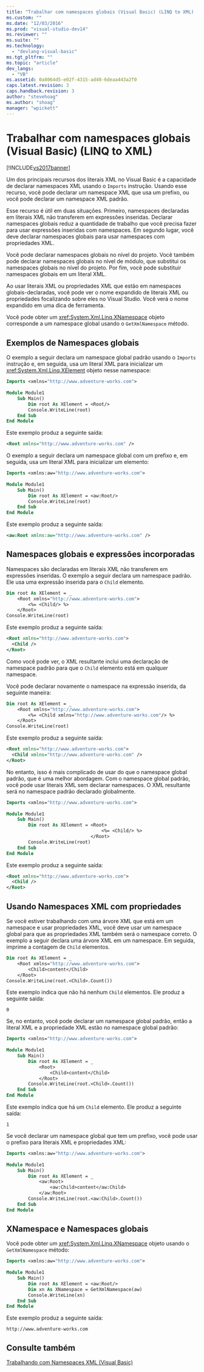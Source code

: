 ```yaml
---
title: "Trabalhar com namespaces globais (Visual Basic) (LINQ to XML) | Microsoft Docs"
ms.custom: ""
ms.date: "12/03/2016"
ms.prod: "visual-studio-dev14"
ms.reviewer: ""
ms.suite: ""
ms.technology: 
  - "devlang-visual-basic"
ms.tgt_pltfrm: ""
ms.topic: "article"
dev_langs: 
  - "VB"
ms.assetid: 0a8064d5-e02f-4315-ad48-6deaa443a2f0
caps.latest.revision: 3
caps.handback.revision: 3
author: "stevehoag"
ms.author: "shoag"
manager: "wpickett"
---
```

# Trabalhar com namespaces globais (Visual Basic) (LINQ to XML)
[!INCLUDE[vs2017banner](../../../../csharp/includes/vs2017banner.md)]

Um dos principais recursos dos literais XML no Visual Basic é a capacidade de declarar namespaces XML usando o `Imports` instrução. Usando esse recurso, você pode declarar um namespace XML que usa um prefixo, ou você pode declarar um namespace XML padrão.  
  
 Esse recurso é útil em duas situações. Primeiro, namespaces declaradas em literais XML não transferem em expressões inseridas. Declarar namespaces globais reduz a quantidade de trabalho que você precisa fazer para usar expressões inseridas com namespaces. Em segundo lugar, você deve declarar namespaces globais para usar namespaces com propriedades XML.  
  
 Você pode declarar namespaces globais no nível do projeto. Você também pode declarar namespaces globais no nível de módulo, que substitui os namespaces globais no nível do projeto. Por fim, você pode substituir namespaces globais em um literal XML.  
  
 Ao usar literais XML ou propriedades XML que estão em namespaces globais\-declaradas, você pode ver o nome expandido de literais XML ou propriedades focalizando sobre eles no Visual Studio. Você verá o nome expandido em uma dica de ferramenta.  
  
 Você pode obter um <xref:System.Xml.Linq.XNamespace> objeto corresponde a um namespace global usando o `GetXmlNamespace` método.  
  
## Exemplos de Namespaces globais  
 O exemplo a seguir declara um namespace global padrão usando o `Imports` instrução e, em seguida, usa um literal XML para inicializar um <xref:System.Xml.Linq.XElement> objeto nesse namespace:  
  
```vb  
Imports <xmlns="http://www.adventure-works.com">  
  
Module Module1  
    Sub Main()  
        Dim root As XElement = <Root/>  
        Console.WriteLine(root)  
    End Sub  
End Module  
```  
  
 Este exemplo produz a seguinte saída:  
  
```xml  
<Root xmlns="http://www.adventure-works.com" />  
```  
  
 O exemplo a seguir declara um namespace global com um prefixo e, em seguida, usa um literal XML para inicializar um elemento:  
  
```vb  
Imports <xmlns:aw="http://www.adventure-works.com">  
  
Module Module1  
    Sub Main()  
        Dim root As XElement = <aw:Root/>  
        Console.WriteLine(root)  
    End Sub  
End Module  
```  
  
 Este exemplo produz a seguinte saída:  
  
```xml  
<aw:Root xmlns:aw="http://www.adventure-works.com" />  
```  
  
## Namespaces globais e expressões incorporadas  
 Namespaces são declaradas em literais XML não transferem em expressões inseridas. O exemplo a seguir declara um namespace padrão. Ele usa uma expressão inserida para o `Child` elemento.  
  
```vb  
Dim root As XElement = _  
    <Root xmlns="http://www.adventure-works.com">  
        <%= <Child/> %>  
    </Root>  
Console.WriteLine(root)  
```  
  
 Este exemplo produz a seguinte saída:  
  
```xml  
<Root xmlns="http://www.adventure-works.com">  
  <Child />  
</Root>  
```  
  
 Como você pode ver, o XML resultante inclui uma declaração de namespace padrão para que o `Child` elemento está em qualquer namespace.  
  
 Você pode declarar novamente o namespace na expressão inserida, da seguinte maneira:  
  
```vb  
Dim root As XElement = _  
    <Root xmlns="http://www.adventure-works.com">  
        <%= <Child xmlns="http://www.adventure-works.com"/> %>  
    </Root>  
Console.WriteLine(root)  
```  
  
 Este exemplo produz a seguinte saída:  
  
```xml  
<Root xmlns="http://www.adventure-works.com">  
  <Child xmlns="http://www.adventure-works.com" />  
</Root>  
```  
  
 No entanto, isso é mais complicado de usar do que o namespace global padrão, que é uma melhor abordagem. Com o namespace global padrão, você pode usar literais XML sem declarar namespaces. O XML resultante será no namespace padrão declarado globalmente.  
  
```vb  
Imports <xmlns="http://www.adventure-works.com">  
  
Module Module1  
    Sub Main()  
        Dim root As XElement = <Root>  
                                   <%= <Child/> %>  
                               </Root>  
        Console.WriteLine(root)  
    End Sub  
End Module  
```  
  
 Este exemplo produz a seguinte saída:  
  
```xml  
<Root xmlns="http://www.adventure-works.com">  
  <Child />  
</Root>  
```  
  
## Usando Namespaces XML com propriedades  
 Se você estiver trabalhando com uma árvore XML que está em um namespace e usar propriedades XML, você deve usar um namespace global para que as propriedades XML também será o namespace correto. O exemplo a seguir declara uma árvore XML em um namespace. Em seguida, imprime a contagem de `Child` elementos.  
  
```vb  
Dim root As XElement = _  
    <Root xmlns="http://www.adventure-works.com">  
        <Child>content</Child>  
    </Root>  
Console.WriteLine(root.<Child>.Count())  
```  
  
 Este exemplo indica que não há nenhum `Child` elementos. Ele produz a seguinte saída:  
  
```  
0  
```  
  
 Se, no entanto, você pode declarar um namespace global padrão, então a literal XML e a propriedade XML estão no namespace global padrão:  
  
```vb  
Imports <xmlns="http://www.adventure-works.com">  
  
Module Module1  
    Sub Main()  
        Dim root As XElement = _  
            <Root>  
                <Child>content</Child>  
            </Root>  
        Console.WriteLine(root.<Child>.Count())  
    End Sub  
End Module  
```  
  
 Este exemplo indica que há um `Child` elemento. Ele produz a seguinte saída:  
  
```  
1  
```  
  
 Se você declarar um namespace global que tem um prefixo, você pode usar o prefixo para literais XML e propriedades XML:  
  
```vb  
Imports <xmlns:aw="http://www.adventure-works.com">  
  
Module Module1  
    Sub Main()  
        Dim root As XElement = _  
            <aw:Root>  
                <aw:Child>content</aw:Child>  
            </aw:Root>  
        Console.WriteLine(root.<aw:Child>.Count())  
    End Sub  
End Module  
```  
  
## XNamespace e Namespaces globais  
 Você pode obter um <xref:System.Xml.Linq.XNamespace> objeto usando o `GetXmlNamespace` método:  
  
```vb  
Imports <xmlns:aw="http://www.adventure-works.com">  
  
Module Module1  
    Sub Main()  
        Dim root As XElement = <aw:Root/>  
        Dim xn As XNamespace = GetXmlNamespace(aw)  
        Console.WriteLine(xn)  
    End Sub  
End Module  
```  
  
 Este exemplo produz a seguinte saída:  
  
```  
http://www.adventure-works.com  
```  
  
## Consulte também  
 [Trabalhando com Namespaces XML \(Visual Basic\)](../../../../visual-basic/programming-guide/concepts/linq/working-with-xml-namespaces.md)